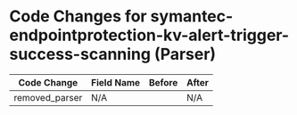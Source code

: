 # Code Changes for symantec-endpointprotection-kv-alert-trigger-success-scanning (Parser)

| Code Change | Field Name | Before | After |
|-------------|------------|--------|-------|
| removed_parser | N/A |  | N/A |